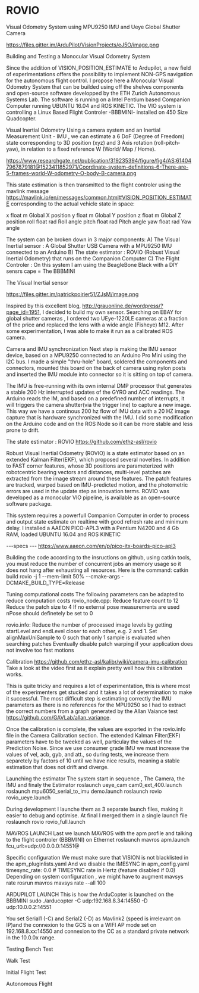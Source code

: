 # ROVIO
Visual Odometry System using MPU9250 IMU and Ueye Global Shutter Camera

https://files.gitter.im/ArduPilot/VisionProjects/eJ5O/image.png

Building and Testing a Monocular Visual Odometry System

Since the addition of VISION_POSITION_ESTIMATE to Ardupilot, a new field of experimentations offers the possibility to implement NON-GPS navigation for the autonomous flight control. I propose here a Monocular Visual Odometry System that can be builded using off the shelves components and open-source software developped by the ETH Zurich Autonomous Systems Lab. The software is running on a Intel Pentium based Companion Computer running UBUNTU 16.04 and ROS KINETIC. The VIO system is controlling a Linux Based Flight Controler -BBBMINI- installed on 450 Size Quadcopter.

Visual Inertial Odometry
Using a camera system and an Inertial Measurement Unit - IMU , we can estimate a 6 DoF (Degree of Freedom) state corresponding to 3D position (xyz) and 3 Axis rotation (roll-pitch-yaw), in relation to a fixed reference W (World/ Map / Home). 

https://www.researchgate.net/publication/319235394/figure/fig4/AS:614047967879181@1523411852971/Coordinate-system-definitions-6-There-are-5-frames-world-W-odometry-O-body-B-camera.png


This state estimation is then transmitted to the flight controler using the mavlink message https://mavlink.io/en/messages/common.html#VISION_POSITION_ESTIMATE corresponding to the actual vehicle state in space:

x	float	m	Global X position
y	float	m	Global Y position
z	float	m	Global Z position
roll	float	rad	Roll angle
pitch	float	rad	Pitch angle
yaw	float	rad	Yaw angle



The system can be broken down in 3 major components:
A) The Visual Inertial sensor : A Global Shutter USB Camera with a MPU9250 IMU connected to an Arduino
B) The state estimator : ROVIO (Robust Visual Inertial Odometry) that runs on the Companion Computer
C) The Flight Controler : On this system I am using the BeagleBone Black with a DIY sensrs cape = The BBBMINI



 
The Visual Inertial sensor

https://files.gitter.im/patrickpoirier51/ZJsM/image.png

Inspired by this excellent blog, http://grauonline.de/wordpress/?page_id=1951, I decided to build my own sensor.
Searching on EBAY for global shutter cameras , I ordered two UEye-1220LE cameras at a fraction of the price and replaced the lens with a wide angle (Fisheye) M12. After some experimentation, I was able to make it run as a calibrated ROS camera. 

Camera and IMU synchronization
Next step is making the IMU sensor device, based on a MPU9250 connected to an Arduino Pro Mini using the I2C bus.
I made a simple "thru-hole" board, soldered the components and connectors, mounted this board on the back of camera using nylon posts and inserted the IMU module into connector so it is sitting on top of camera.
 
The IMU is free-running with its own internal DMP processor that generates a stable 200 Hz interrupted updates of the GYRO and ACC readings. The Arduino reads the IM, and based on a predefined number of interrupts, it will triggers the camera shutter(via the trigger line) to capture a new image. This way we have a continous 200 hz flow of IMU data with a 20 HZ image capture that is hardware synchronized with the IMU.  I did some modification on the Arduino code and on the ROS Node so it can be more stable and less prone to drift.


The state estimator : ROVIO
https://github.com/ethz-asl/rovio

Robust Visual Inertial Odometry (ROVIO) is a state  estimator  based  on  an  extended  Kalman  Filter(EKF),  which  proposed  several  novelties.  In  addition  to FAST  corner  features,  whose  3D  positions  are  parameterized  with  robotcentric  bearing  vectors  and  distances, multi-level  patches  are  extracted  from  the  image  stream around these features. The patch features are tracked, warped based  on  IMU-predicted  motion,  and  the  photometric  errors  are  used  in  the  update  step  as  innovation  terms.  ROVIO  was  developed  as  a  monocular  VIO pipeline,  is  available  as  an  open-source software package. 

This system requires a powerfull Companion Computer in order to process and output state estimate on realtime with good refresh rate and minimum delay. I installed a AAEON PICO-APL3 with a Pentium N4200 and 4 Gb RAM, loaded UBUNTU 16.04 and ROS KINETIC

---specs ---  https://www.aaeon.com/en/p/pico-itx-boards-pico-apl3


Building the code according to the insructions on github, using catkin tools, you must reduce the number of concurrent jobs an memory usage so it does not hang after exhausting all resources. Here is the command: catkin build rovio -j 1 --mem-limit 50% --cmake-args -DCMAKE_BUILD_TYPE=Release

Tuning computational costs
The following parameters can be adapted to reduce computation costs
rovio_node.cpp:
    Reduce feature count to 12
    Reduce the patch size to 4
    If no external pose measurements are used nPose should definetely be set to 0

rovio.info:
    Reduce the number of processed image levels by getting startLevel and endLevel closer to each other, e.g. 2 and 1.
    Set alignMaxUniSample to 0 such that only 1 sample is evaluated when searching patches
    Eventually disable patch warping if your application does not involve too fast motions


Calibration
https://github.com/ethz-asl/kalibr/wiki/camera-imu-calibration
Take a look at the video first as it explain pretty well how this calibration works.

This is quite tricky and requires a lot of experimentation, this is where most of the experimenters get stucked and it takes a lot of determination to make it successful. The most difficult step is estimating correctly the IMU parameters as there is no references for the MPU9250 so I had to extract the correct numbers from a graph generated by the Allan Vaiance test https://github.com/GAVLab/allan_variance.  

Once the calibration is complete, the values are exported in the rovio.info file in the Camera Calibration section. The extended  Kalman  Filter(EKF)  parameters have to be tweeked as well, particulay the values of the Prediction Noise. Since we use consumer grade IMU we must increase the values of vel, acb, gyb, and att., so during tests, we increase them separetely by factors of 10 until we have nice results, meaning a stable estimation that does not drift and diverge. 



Launching the estimator
The system start in sequence , The Camera, the IMU and finaly the Estimator
roslaunch ueye_cam cam0_ext_400.launch 
roslaunch mpu6050_serial_to_imu demo.launch
roslaunch rovio rovio_ueye.launch

During development I launche them as 3 separate launch files, making it easier to debug and optimise.
At final I merged them in a single launch file roslaunch rovio rovio_full.launch

MAVROS LAUNCH
Last we launch MAVROS with the apm profile and talking to the flight controler (BBBMINI) on Ethernet 
roslaunch mavros apm.launch fcu_url:=udp://0.0.0.0:14551@

Specific configuration
We must make sure that VISION is not blacklisted in the apm_pluginlists.yaml
And we disable the IMESYNC in apm_config.yaml
timesync_rate: 0.0    # TIMESYNC rate in Hertz (feature disabled if 0.0)
Depending on system configuration , we might have to augment mavsys rate
rosrun mavros mavsys rate --all 100

ARDUPILOT LAUNCH
This is how the ArduCopter is launched on the BBBMINI
sudo ./arducopter -C udp:192.168.8.34:14550 -D udp:10.0.0.2:14551

You set Serial1 (-C) and Serial2 (-D) as Mavlink2 (speed is irrelevant on IP)and the connexion to the GCS is on a WIFI AP mode set on 192.168.8.xx:14550 and connexion to the CC as a standard private network in the 10.0.0x range.



Testing
Bench Test

Walk Test

Initial Flight Test

Autonomous Flight

 



